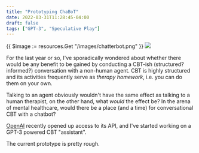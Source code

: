 ```yaml
---
title: "Prototyping ChaBoT"
date: 2022-03-31T11:28:45-04:00
draft: false
tags: ["GPT-3", "Speculative Play"]
---
```



{{ $image := resources.Get "/images/chatterbot.png" }}
<img src="{{ $image.RelPermalink }}" width="{{ $image.Width }}" height="{{ $image.Height }}">

For the last year or so, I've sporadically wondered about whether there would be any benefit to be gained by conducting a CBT-ish (structured? informed?) conversation with a non-human agent. CBT is highly structured and its activities frequently serve as *therapy homework*, i.e. you can do them on your own.

Talking to an agent obviously wouldn't have the same effect as talking to a human therapist, on the other hand, what *would* the effect be? In the arena of mental healthcare, would there be a place (and a time) for conversational CBT with a chatbot?

[OpenAI](https://openai.com/) recently opened up access to its API, and I've started working on a GPT-3 powered CBT "assistant".

The current prototype is pretty rough.
